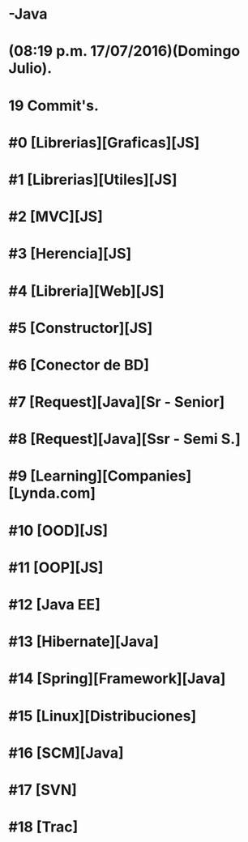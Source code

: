 # -Java
# (08:19 p.m. 17/07/2016)(Domingo Julio).
# 19 Commit's.
# #0 [Librerias][Graficas][JS]
# #1 [Librerias][Utiles][JS]
# #2 [MVC][JS]
# #3 [Herencia][JS]
# #4 [Libreria][Web][JS]
# #5 [Constructor][JS]
# #6 [Conector de BD]
# #7 [Request][Java][Sr - Senior]
# #8 [Request][Java][Ssr - Semi S.]
# #9 [Learning][Companies][Lynda.com]
# #10 [OOD][JS]
# #11 [OOP][JS]
# #12 [Java EE]
# #13 [Hibernate][Java]
# #14 [Spring][Framework][Java]
# #15 [Linux][Distribuciones]
# #16 [SCM][Java]
# #17 [SVN]
# #18 [Trac]
